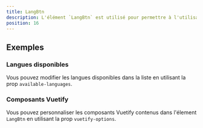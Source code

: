 ```yaml
---
title: LangBtn
description: L'élément `LangBtn` est utilisé pour permettre à l'utilisateur de choisir une langue.
position: 16
---
```


<doc-tabs light>

<doc-tab-item label="Utilisation">

## Exemples

### Langues disponibles

Vous pouvez modifier les langues disponibles dans la liste en utilisant la prop `available-languages`.

<doc-example file="lang-btn/lang-btn-available-languages"></doc-example>

</doc-tab-item>

<doc-tab-item label="API">
<doc-api name="lang-btn"></doc-api>
</doc-tab-item>

<doc-tab-item label="Personnalisation">

### Composants Vuetify

Vous pouvez personnaliser les composants Vuetify contenus dans l'élement `LangBtn` en utilisant la prop `vuetify-options`.

<doc-example file="lang-btn/lang-btn-options"></doc-example>

</doc-tab-item>

</doc-tabs>
